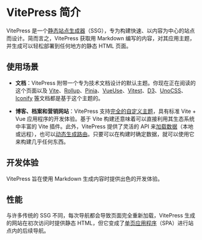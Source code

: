 # VitePress 简介

VitePress 是一个[静态站点生成器](https://en.wikipedia.org/wiki/Static_site_generator)（SSG），专为构建快速、以内容为中心的站点而设计。简而言之，VitePress 获取用 Markdown 编写的内容，对其应用主题，并生成可以轻松部署到任何地方的静态 HTML 页面。

## 使用场景

* **文档**：VitePress 附带一个专为技术文档设计的默认主题。你现在正在阅读的这个页面以及 [Vite](https://vitejs.dev)、[Rollup](https://rollupjs.org)、[Pinia](https://pinia.vuejs.org)、[VueUse](https://vueuse.org)、[Vitest](https://vitest.dev)、[D3](https://d3js.org)、[UnoCSS](https://unocss.dev)、[Iconify](https://iconify.design) [等](https://github.com/search?q=/"vitepress":+/+language:json&type=code)文档都是基于这个主题的。

* **博客、档案和营销网站**：VitePress 支持[完全的自定义主题](https://vitepress.dev/zh/guide/custom-theme)，具有标准 Vite + Vue 应用程序的开发体验。基于 Vite 构建还意味着可以直接利用其生态系统中丰富的 Vite 插件。此外，VitePress 提供了灵活的 API 来[加载数据](https://vitepress.dev/zh/guide/data-loading)（本地或远程），也可以[动态生成路由](https://vitepress.dev/zh/guide/routing#dynamic-routes)。只要可以在构建时确定数据，就可以使用它来构建几乎任何东西。

## 开发体验

VitePress 旨在使用 Markdown 生成内容时提供出色的开发体验。

## 性能

与许多传统的 SSG 不同，每次导航都会导致页面完全重新加载，VitePress 生成的网站在初次访问时提供静态 HTML，但它变成了[单页应用程序](https://en.wikipedia.org/wiki/Single-page_application)（SPA）进行站点内的后续导航。
